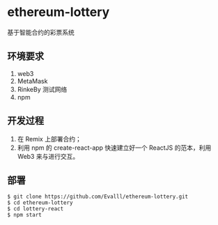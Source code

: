 # ethereum-lottery

基于智能合约的彩票系统

## 环境要求

1. web3
2. MetaMask
3. RinkeBy 测试网络
4. npm

## 开发过程

1. 在 Remix 上部署合约；
2. 利用 npm 的 create-react-app 快速建立好一个 ReactJS 的范本，利用 Web3 来与进行交互。

## 部署

```
$ git clone https://github.com/Evalll/ethereum-lottery.git
$ cd ethereum-lottery
$ cd lottery-react
$ npm start
```

